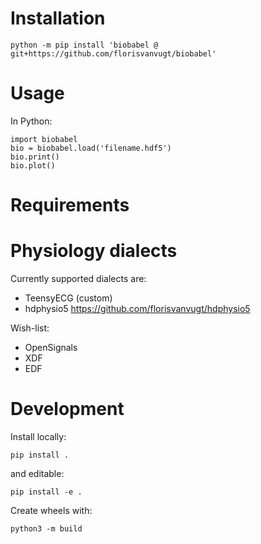 


# Installation

```
python -m pip install 'biobabel @ git+https://github.com/florisvanvugt/biobabel'
```

# Usage

In Python:

```
import biobabel
bio = biobabel.load('filename.hdf5')
bio.print()
bio.plot()
```




# Requirements


# Physiology dialects

Currently supported dialects are:
* TeensyECG (custom)
* hdphysio5 https://github.com/florisvanvugt/hdphysio5

Wish-list:
* OpenSignals
* XDF
* EDF


# Development

Install locally:

```
pip install .
```

and editable:

```
pip install -e .
```



Create wheels with:

```
python3 -m build
```


